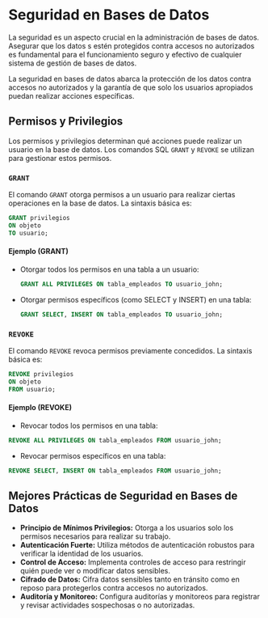 # Seguridad en Bases de Datos

La seguridad es un aspecto crucial en la administración de bases de datos. Asegurar que los datos s estén protegidos contra accesos no autorizados es fundamental para el funcionamiento seguro y efectivo de cualquier sistema de gestión de bases de datos.

La seguridad en bases de datos abarca la protección de los datos contra accesos no autorizados y la garantía de que solo los usuarios apropiados puedan realizar acciones específicas.

## Permisos y Privilegios

Los permisos y privilegios determinan qué acciones puede realizar un usuario en la base de datos. Los comandos SQL `GRANT` y `REVOKE` se utilizan para gestionar estos permisos.

### **`GRANT`**

El comando `GRANT` otorga permisos a un usuario para realizar ciertas operaciones en la base de datos. La sintaxis básica es:

```sql
GRANT privilegios
ON objeto
TO usuario;

```

#### Ejemplo (GRANT)

- Otorgar todos los permisos en una tabla a un usuario:

  ```sql
  GRANT ALL PRIVILEGES ON tabla_empleados TO usuario_john;

  ```

- Otorgar permisos específicos (como SELECT y INSERT) en una tabla:

  ```sql
  GRANT SELECT, INSERT ON tabla_empleados TO usuario_john;

  ```

### **`REVOKE`**

El comando `REVOKE` revoca permisos previamente concedidos. La sintaxis básica es:

```sql
REVOKE privilegios
ON objeto
FROM usuario;

```

#### Ejemplo (REVOKE)

- Revocar todos los permisos en una tabla:

```sql
REVOKE ALL PRIVILEGES ON tabla_empleados FROM usuario_john;

```

- Revocar permisos específicos en una tabla:

```sql
REVOKE SELECT, INSERT ON tabla_empleados FROM usuario_john;

```

## Mejores Prácticas de Seguridad en Bases de Datos

- **Principio de Mínimos Privilegios:** Otorga a los usuarios solo los permisos necesarios para realizar su trabajo.
- **Autenticación Fuerte:** Utiliza métodos de autenticación robustos para verificar la identidad de los usuarios.
- **Control de Acceso:** Implementa controles de acceso para restringir quién puede ver o modificar datos sensibles.
- **Cifrado de Datos:** Cifra datos sensibles tanto en tránsito como en reposo para protegerlos contra accesos no autorizados.
- **Auditoría y Monitoreo:** Configura auditorías y monitoreos para registrar y revisar actividades sospechosas o no autorizadas.
